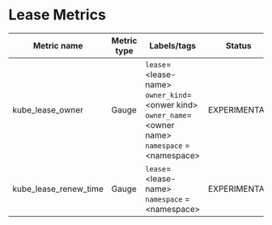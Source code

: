 # Lease Metrics

| Metric name| Metric type | Labels/tags                                                                                                                               | Status |
| ---------- | ----------- |-------------------------------------------------------------------------------------------------------------------------------------------| ----------- |
| kube_lease_owner | Gauge | `lease`=&lt;lease-name&gt; <br> `owner_kind`=&lt;onwer kind&gt; <br> `owner_name`=&lt;owner name&gt; <br> `namespace` = &lt;namespace&gt; | EXPERIMENTAL |
| kube_lease_renew_time | Gauge | `lease`=&lt;lease-name&gt; <br> `namespace` = &lt;namespace&gt;                                                                                                               | EXPERIMENTAL |
